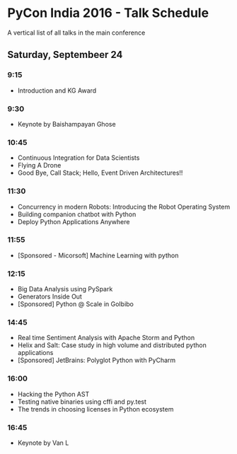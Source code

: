 # PyCon India 2016 - Talk Schedule
A vertical list of all talks in the main conference

## Saturday, Septembeer 24

### 9:15

* Introduction and KG Award

### 9:30

* Keynote by Baishampayan Ghose

### 10:45

* Continuous Integration for Data Scientists
* Flying A Drone
* Good Bye, Call Stack; Hello, Event Driven Architectures!!

### 11:30

* Concurrency in modern Robots: Introducing the Robot Operating System
* Building companion chatbot with Python
* Deploy Python Applications Anywhere

### 11:55

* [Sponsored - Micorsoft] Machine Learning with python

### 12:15

* Big Data Analysis using PySpark
* Generators Inside Out
* [Sponsored] Python @ Scale in GoIbibo

### 14:45

* Real time Sentiment Analysis with Apache Storm and Python
* Helix and Salt: Case study in high volume and distributed python applications
* [Sponsored] JetBrains: Polyglot Python with PyCharm

### 16:00

* Hacking the Python AST
* Testing native binaries using cffi and py.test
* The trends in choosing licenses in Python ecosystem

### 16:45

* Keynote by Van L
